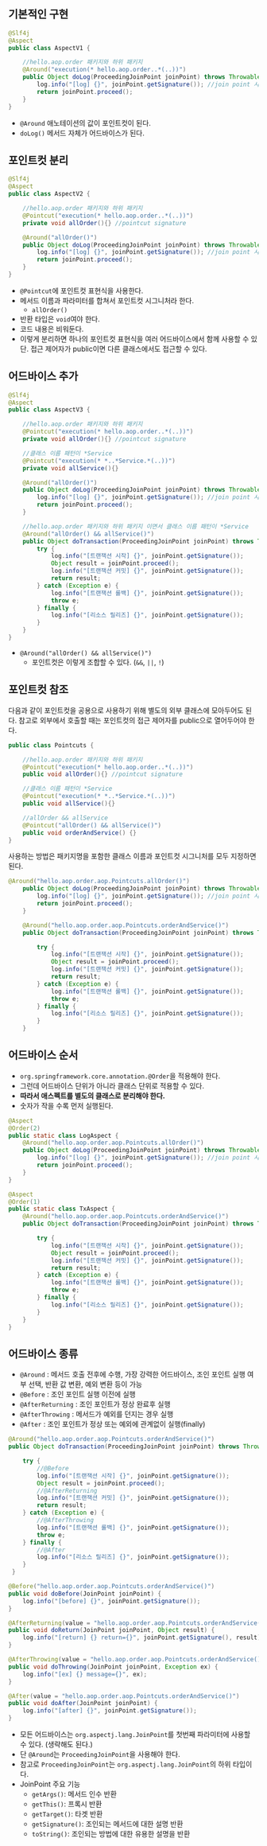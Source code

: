 ## 기본적인 구현

```java
@Slf4j
@Aspect
public class AspectV1 {

    //hello.aop.order 패키지와 하위 패키지
    @Around("execution(* hello.aop.order..*(..))")
    public Object doLog(ProceedingJoinPoint joinPoint) throws Throwable {
        log.info("[log] {}", joinPoint.getSignature()); //join point 시그니처
        return joinPoint.proceed();
    }
}
```

- `@Around` 애노테이션의 값이 포인트컷이 된다.
- `doLog()` 메서드 자체가 어드바이스가 된다.

## 포인트컷 분리

```java
@Slf4j
@Aspect
public class AspectV2 {

    //hello.aop.order 패키지와 하위 패키지
    @Pointcut("execution(* hello.aop.order..*(..))")
    private void allOrder(){} //pointcut signature

    @Around("allOrder()")
    public Object doLog(ProceedingJoinPoint joinPoint) throws Throwable {
        log.info("[log] {}", joinPoint.getSignature()); //join point 시그니처
        return joinPoint.proceed();
    }
}
```

- `@Pointcut`에 포인트컷 표현식을 사용한다.
- 메서드 이름과 파라미터를 합쳐서 포인트컷 시그니처라 한다.
    - `allOrder()`
- 반환 타입은 `void`여야 한다.
- 코드 내용은 비워둔다.
- 이렇게 분리하면 하나의 포인트컷 표현식을 여러 어드바이스에서 함께 사용할 수 있단. 접근 제어자가 public이면 다른 클래스에서도 접근할 수 있다.

## 어드바이스 추가

```java
@Slf4j
@Aspect
public class AspectV3 {

    //hello.aop.order 패키지와 하위 패키지
    @Pointcut("execution(* hello.aop.order..*(..))")
    private void allOrder(){} //pointcut signature

    //클래스 이름 패턴이 *Service
    @Pointcut("execution(* *..*Service.*(..))")
    private void allService(){}

    @Around("allOrder()")
    public Object doLog(ProceedingJoinPoint joinPoint) throws Throwable {
        log.info("[log] {}", joinPoint.getSignature()); //join point 시그니처
        return joinPoint.proceed();
    }

    //hello.aop.order 패키지와 하위 패키지 이면서 클래스 이름 패턴이 *Service
    @Around("allOrder() && allService()")
    public Object doTransaction(ProceedingJoinPoint joinPoint) throws Throwable {
        try {
            log.info("[트랜잭션 시작] {}", joinPoint.getSignature());
            Object result = joinPoint.proceed();
            log.info("[트랜잭션 커밋] {}", joinPoint.getSignature());
            return result;
        } catch (Exception e) {
            log.info("[트랜잭션 롤백] {}", joinPoint.getSignature());
            throw e;
        } finally {
            log.info("[리소스 릴리즈] {}", joinPoint.getSignature());
        }
    }
}
```

- `@Around("allOrder() && allService()")`
    - 포인트컷은 이렇게 조합할 수 있다. (`&&`, `||`, `!`)

## 포인트컷 참조

다음과 같이 포인트컷을 공용으로 사용하기 위해 별도의 외부 클래스에 모아두어도 된다. 참고로 외부에서 호출할 때는 포인트컷의 접근 제어자를 public으로 열어두어야 한다.

```java
public class Pointcuts {

    //hello.aop.order 패키지와 하위 패키지
    @Pointcut("execution(* hello.aop.order..*(..))")
    public void allOrder(){} //pointcut signature

    //클래스 이름 패턴이 *Service
    @Pointcut("execution(* *..*Service.*(..))")
    public void allService(){}

    //allOrder && allService
    @Pointcut("allOrder() && allService()")
    public void orderAndService() {}
}
```

사용하는 방법은 패키지명을 포함한 클래스 이름과 포인트컷 시그니처를 모두 지정하면 된다.

```java
@Around("hello.aop.order.aop.Pointcuts.allOrder()")
    public Object doLog(ProceedingJoinPoint joinPoint) throws Throwable {
        log.info("[log] {}", joinPoint.getSignature()); //join point 시그니처
        return joinPoint.proceed();
    }

    @Around("hello.aop.order.aop.Pointcuts.orderAndService()")
    public Object doTransaction(ProceedingJoinPoint joinPoint) throws Throwable {

        try {
            log.info("[트랜잭션 시작] {}", joinPoint.getSignature());
            Object result = joinPoint.proceed();
            log.info("[트랜잭션 커밋] {}", joinPoint.getSignature());
            return result;
        } catch (Exception e) {
            log.info("[트랜잭션 롤백] {}", joinPoint.getSignature());
            throw e;
        } finally {
            log.info("[리소스 릴리즈] {}", joinPoint.getSignature());
        }
    }
```

## 어드바이스 순서

- `org.springframework.core.annotation.@Order`을 적용해야 한다.
- 그런데 어드바이스 단위가 아니라 클래스 단위로 적용할 수 있다.
- **따라서 애스펙트를 별도의 클래스로 분리해야 한다.**
- 숫자가 작을 수록 먼저 실행된다.

```java
@Aspect
@Order(2)
public static class LogAspect {
    @Around("hello.aop.order.aop.Pointcuts.allOrder()")
    public Object doLog(ProceedingJoinPoint joinPoint) throws Throwable {
        log.info("[log] {}", joinPoint.getSignature()); //join point 시그니처
        return joinPoint.proceed();
    }
}

@Aspect
@Order(1)
public static class TxAspect {
    @Around("hello.aop.order.aop.Pointcuts.orderAndService()")
    public Object doTransaction(ProceedingJoinPoint joinPoint) throws Throwable {

        try {
            log.info("[트랜잭션 시작] {}", joinPoint.getSignature());
            Object result = joinPoint.proceed();
            log.info("[트랜잭션 커밋] {}", joinPoint.getSignature());
            return result;
        } catch (Exception e) {
            log.info("[트랜잭션 롤백] {}", joinPoint.getSignature());
            throw e;
        } finally {
            log.info("[리소스 릴리즈] {}", joinPoint.getSignature());
        }
    }
}
```

## 어드바이스 종류

- `@Around` : 메서드 호출 전후에 수행, 가장 강력한 어드바이스, 조인 포인트 실행 여부 선택, 반환 값 변환, 예외 변환 등이 가능
- `@Before` : 조인 포인트 실행 이전에 실행
- `@AfterReturning` : 조인 포인트가 정상 완료후 실행
- `@AfterThrowing` : 메서드가 예외를 던지는 경우 실행
- `@After` : 조인 포인트가 정상 또는 예외에 관계없이 실행(finally)

```java
@Around("hello.aop.order.aop.Pointcuts.orderAndService()")
public Object doTransaction(ProceedingJoinPoint joinPoint) throws Throwable {

    try {
        //@Before
        log.info("[트랜잭션 시작] {}", joinPoint.getSignature());
        Object result = joinPoint.proceed();
        //@AfterReturning
        log.info("[트랜잭션 커밋] {}", joinPoint.getSignature());
        return result;
    } catch (Exception e) {
        //@AfterThrowing
        log.info("[트랜잭션 롤백] {}", joinPoint.getSignature());
        throw e;
    } finally {
        //@After
        log.info("[리소스 릴리즈] {}", joinPoint.getSignature());
    }
 }

@Before("hello.aop.order.aop.Pointcuts.orderAndService()")
public void doBefore(JoinPoint joinPoint) {
    log.info("[before] {}", joinPoint.getSignature());
}

@AfterReturning(value = "hello.aop.order.aop.Pointcuts.orderAndService()", returning = "result")
public void doReturn(JoinPoint joinPoint, Object result) {
    log.info("[return] {} return={}", joinPoint.getSignature(), result);
}

@AfterThrowing(value = "hello.aop.order.aop.Pointcuts.orderAndService()", throwing = "ex")
public void doThrowing(JoinPoint joinPoint, Exception ex) {
    log.info("[ex] {} message={}", ex);
}

@After(value = "hello.aop.order.aop.Pointcuts.orderAndService()")
public void doAfter(JoinPoint joinPoint) {
    log.info("[after] {}", joinPoint.getSignature());
}
```

- 모든 어드바이스는 `org.aspectj.lang.JoinPoint`를 첫번째 파라미터에 사용할 수 있다. (생략해도 된다.)
- 단 `@Around`는 `ProceedingJoinPoint`을 사용해야 한다.
- 참고로 `ProceedingJoinPoint`는 `org.aspectj.lang.JoinPoint`의 하위 타입이다.
- JoinPoint 주요 기능
    - `getArgs()`: 메서드 인수 반환
    - `getThis()`: 프록시 반환
    - `getTarget()`: 타겟 반환
    - `getSignature()`: 조인되는 메서드에 대한 설명 반환
    - `toString()`: 조인되는 방법에 대한 유용한 설명을 반환